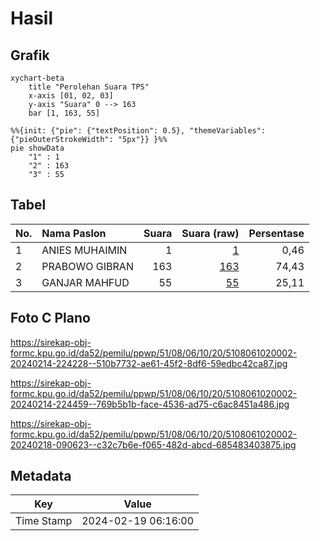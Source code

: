 # Hasil

## Grafik

```mermaid
xychart-beta
    title "Perolehan Suara TPS"
    x-axis [01, 02, 03]
    y-axis "Suara" 0 --> 163
    bar [1, 163, 55]
```

```mermaid
%%{init: {"pie": {"textPosition": 0.5}, "themeVariables": {"pieOuterStrokeWidth": "5px"}} }%%
pie showData
    "1" : 1
    "2" : 163
    "3" : 55
```

## Tabel

| No. | Nama Paslon    | Suara | Suara (raw) | Persentase |
|:--- |:-------------- | -----:| -----------:| ----------:|
| 1   | ANIES MUHAIMIN | 1     | [1][p-1]    | 0,46       |
| 2   | PRABOWO GIBRAN | 163   | [163][p-2]  | 74,43      |
| 3   | GANJAR MAHFUD  | 55    | [55][p-3]   | 25,11      |


[p-1]: https://github.com/gigit-pemilu/pemilu-2024-51-bali/blob/main/pilpres/hitung-suara/sub/51-bali/sub/08-buleleng/sub/06-buleleng/sub/1020-penarukan/sub/002-tps/sub/paslon-1.txt
[p-2]: https://github.com/gigit-pemilu/pemilu-2024-51-bali/blob/main/pilpres/hitung-suara/sub/51-bali/sub/08-buleleng/sub/06-buleleng/sub/1020-penarukan/sub/002-tps/sub/paslon-2.txt
[p-3]: https://github.com/gigit-pemilu/pemilu-2024-51-bali/blob/main/pilpres/hitung-suara/sub/51-bali/sub/08-buleleng/sub/06-buleleng/sub/1020-penarukan/sub/002-tps/sub/paslon-3.txt

## Foto C Plano

https://sirekap-obj-formc.kpu.go.id/da52/pemilu/ppwp/51/08/06/10/20/5108061020002-20240214-224228--510b7732-ae61-45f2-8df6-59edbc42ca87.jpg

https://sirekap-obj-formc.kpu.go.id/da52/pemilu/ppwp/51/08/06/10/20/5108061020002-20240214-224459--769b5b1b-face-4536-ad75-c6ac8451a486.jpg

https://sirekap-obj-formc.kpu.go.id/da52/pemilu/ppwp/51/08/06/10/20/5108061020002-20240218-090623--c32c7b6e-f065-482d-abcd-685483403875.jpg


## Metadata

| Key        | Value               |
| ---------- | ------------------- |
| Time Stamp | 2024-02-19 06:16:00 |



